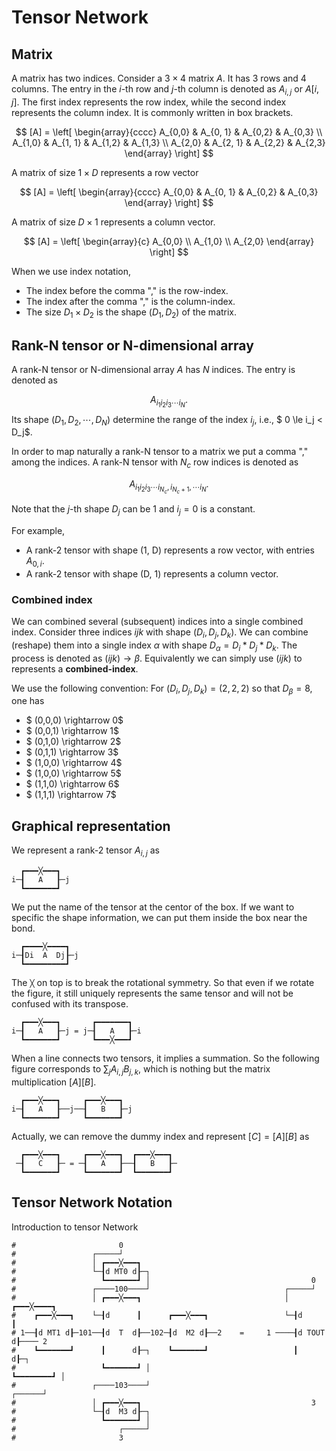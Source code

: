 # Tensor Network

## Matrix

A matrix has two indices. Consider a $3 \times 4$ matrix $A$. It has $3$ rows and $4$ columns. The entry in the $i$-th row and $j$-th column is denoted as $A_{i,j}$ or $A[i,j]$. The first index represents the row index, while the second index represents the column index. It is commonly written in box brackets.

$$
[A] =
\left[ \begin{array}{cccc}
  A_{0,0} & A_{0, 1} & A_{0,2} & A_{0,3} \\
  A_{1,0} & A_{1, 1} & A_{1,2} & A_{1,3} \\
  A_{2,0} & A_{2, 1} & A_{2,2} & A_{2,3}  
\end{array} \right]
$$

A matrix of size $1 \times D$ represents a row vector

$$
[A] =
\left[ \begin{array}{cccc}
  A_{0,0} & A_{0, 1} & A_{0,2} & A_{0,3}
\end{array} \right]
$$

A matrix of size $D \times 1$ represents a column vector.

$$
[A] =
\left[ \begin{array}{c}
  A_{0,0} \\
  A_{1,0} \\
  A_{2,0}   
\end{array} \right]
$$

When we use index notation,
* The index before the comma "," is the row-index.
* The index after the comma "," is the column-index.
* The size $D_1 \times D_2$ is the shape $(D_1, D_2)$ of the matrix.

## Rank-N tensor or N-dimensional array
A rank-N tensor or N-dimensional array $A$ has $N$ indices. The entry is denoted as

$$
  A_{i_1 i_2 i_3 \cdots i_N}.
$$
Its shape $(D_1, D_2, \cdots, D_N)$ determine the range of the index $i_j$, i.e., $ 0 \le i_j < D_j$.

In order to map naturally a rank-N tensor to a matrix we put a comma "," among the indices. A rank-N tensor with $N_c$ row indices is denoted as

$$
  A_{i_1 i_2 i_3 \cdots i_{N_c}, i_{N_c+1}, \cdots i_N}.
$$

Note that the $j$-th shape $D_j$ can be 1 and $i_j=0$ is a constant.

For example,
* A rank-2 tensor with shape (1, D) represents a row vector, with entries $A_{0,i}$.
* A rank-2 tensor with shape (D, 1) represents a column vector.

### Combined index

We can combined several (subsequent) indices into a single combined index. Consider three indices $ijk$ with shape $(D_i, D_j, D_k)$. We can combine (reshape) them into a single index $\alpha$ with shape $D_\alpha=D_i*D_j*D_k$. The process is denoted as $(ijk) \rightarrow \beta$. Equivalently we can simply use $(ijk)$ to represents a **combined-index**.

We use the following convention: For $(D_i, D_j, D_k)=(2,2,2)$ so that $D_\beta=8$, one has
* $ (0,0,0) \rightarrow 0$
* $ (0,0,1) \rightarrow 1$
* $ (0,1,0) \rightarrow 2$
* $ (0,1,1) \rightarrow 3$
* $ (1,0,0) \rightarrow 4$
* $ (1,0,0) \rightarrow 5$
* $ (1,1,0) \rightarrow 6$
* $ (1,1,1) \rightarrow 7$

## Graphical representation

We represent a rank-2 tensor $A_{i,j}$ as
````
  ┏━━━╳━━━┓
i─┨   A   ┠─j
  ┗━━━━━━━┛
````
We put the name of the tensor at the centor of the box. If we want to specific the shape information, we can put them inside the box near the bond.
````
  ┏━━━━╳━━━━┓
i─┨Di  A  Dj┠─j
  ┗━━━━━━━━━┛
````


The `╳` on top is to break the rotational symmetry. So that even if we rotate the figure, it still uniquely represents the same tensor and will not be confused with its transpose.
````
  ┏━━━╳━━━┓       ┏━━━━━━━┓
i─┨   A   ┠─j = j─┨   A   ┠─i
  ┗━━━━━━━┛       ┗━━━╳━━━┛
````

When a line connects two tensors, it implies a summation. So the following figure corresponds to $\sum_j A_{i,j} B_{j,k}$, which is nothing but the matrix multiplication $[A][B]$.
````
  ┏━━━╳━━━┓     ┏━━━╳━━━┓
i─┨   A   ┠──j──┨   B   ┠─j
  ┗━━━━━━━┛     ┗━━━━━━━┛
````

Actually, we can remove the dummy index and represent $[C]=[A][B]$ as
````
  ┏━━━╳━━━┓     ┏━━━╳━━━┓  ┏━━━╳━━━┓
 ─┨   C   ┠─ = ─┨   A   ┠──┨   B   ┠─
  ┗━━━━━━━┛     ┗━━━━━━━┛  ┗━━━━━━━┛
````


## Tensor Network Notation

Introduction to tensor Network
````
#                       0
#                 ┌─────┘
#                 │ ┏━━━╳━━━┓
#                 └─┨d MT0 d┠─┐
#                   ┗━━━━━━━┛ │                                    0
#                 ┌────100────┘                              ┌─────┘
#                 │ ┏━━━╳━━━┓                                │ ┏━━━╳━━━━┓
#    ┏━━━╳━━━┓    └─┨d      ┃      ┏━━━╳━━━┓                 └─┨d       ┃
# 1──┨d MT1 d┠─101──┨d  T  d┠──102─┨d  M2 d┠──2    =     1 ────┨d TOUT d┠──── 2
#    ┗━━━━━━━┛      ┃      d┠─┐    ┗━━━━━━━┛                   ┃       d┠─┐
#                   ┗━━━━━━━┛ │                                ┗━━━━━━━━┛ │
#                 ┌────103────┘                                    ┌──────┘              
#                 │ ┏━━━╳━━━┓                                      3
#                 └─┨d  M3 d┠─┐
#                   ┗━━━━━━━┛ │
#                       ┌─────┘
#                       3

````
